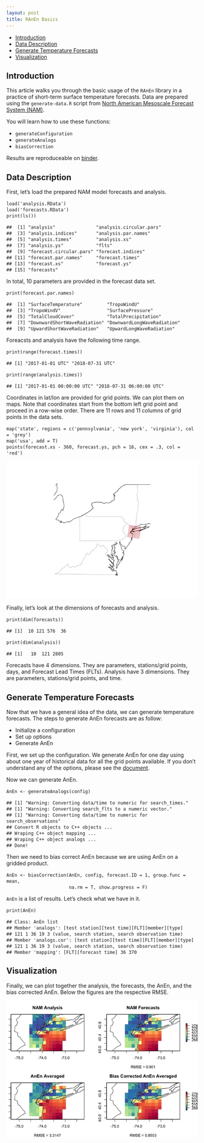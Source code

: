 ```yaml
---
layout: post
title: RAnEn Basics
---
```


<!-- vim-markdown-toc GitLab -->

* [Introduction](#introduction)
* [Data Description](#data-description)
* [Generate Temperature Forecasts](#generate-temperature-forecasts)
* [Visualization](#visualization)

<!-- vim-markdown-toc -->

## Introduction

This article walks you through the basic usage of the `RAnEn` library in
a practice of short-term surface temperature forecasts. Data are
prepared using the `generate-data.R` script from [North American
Mesoscale Forecast System
(NAM)](https://www.ncdc.noaa.gov/data-access/model-data/model-datasets/north-american-mesoscale-forecast-system-nam).

You will learn how to use these functions:

-   `generateConfiguration`
-   `generateAnalogs`
-   `biasCorrection`

Results are reproduceable on [binder](https://mybinder.org/v2/gh/Weiming-Hu/AnalogsEnsemble/master).

## Data Description

First, let’s load the prepared NAM model forecasts and analysis.

```
load('analysis.RData')
load('forecasts.RData')
print(ls())
```

    ##  [1] "analysis"               "analysis.circular.pars"
    ##  [3] "analysis.indices"       "analysis.par.names"    
    ##  [5] "analysis.times"         "analysis.xs"           
    ##  [7] "analysis.ys"            "flts"                  
    ##  [9] "forecast.circular.pars" "forecast.indices"      
    ## [11] "forecast.par.names"     "forecast.times"        
    ## [13] "forecast.xs"            "forecast.ys"           
    ## [15] "forecasts"

In total, 10 parameters are provided in the forecast data set.

```
print(forecast.par.names)
```

    ##  [1] "SurfaceTemperature"         "TropoWindU"                
    ##  [3] "TropoWindV"                 "SurfacePressure"           
    ##  [5] "TotalCloudCover"            "TotalPrecipitation"        
    ##  [7] "DownwardShortWaveRadiation" "DownwardLongWaveRadiation" 
    ##  [9] "UpwardShortWaveRadiation"   "UpwardLongWaveRadiation"

Foreacsts and analysis have the following time range.

```
print(range(forecast.times))
```

    ## [1] "2017-01-01 UTC" "2018-07-31 UTC"

```
print(range(analysis.times))
```

    ## [1] "2017-01-01 00:00:00 UTC" "2018-07-31 06:00:00 UTC"

Coordinates in lat/lon are provided for grid points. We can plot them on
maps. Note that coordinates start from the bottom left grid point and
proceed in a row-wise order. There are 11 rows and 11 columns of grid
points in the data sets.

```
map('state', regions = c('pennsylvania', 'new york', 'virginia'), col = 'grey')
map('usa', add = T)
points(forecast.xs - 360, forecast.ys, pch = 16, cex = .3, col = 'red')
```

![Geography of the region of interest](https://github.com/Weiming-Hu/AnalogsEnsemble/raw/gh-pages/assets/posts/2018-11-04-demo-1-RAnEn-basics/geography.jpg)

Finally, let’s look at the dimensions of forecasts and analysis.

```
print(dim(forecasts))
```

    ## [1]  10 121 576  36

```
print(dim(analysis))
```

    ## [1]   10  121 2805

Forecasts have 4 dimensions. They are parameters, stations/grid points,
days, and Forecast Lead Times (FLTs). Analysis have 3 dimensions. They
are parameters, stations/grid points, and time.

## Generate Temperature Forecasts

Now that we have a general idea of the data, we can generate temperature
forecasts. The steps to generate AnEn forecasts are as follow:

-   Initialize a configuration
-   Set up options
-   Generate AnEn

First, we set up the configuration. We generate AnEn for one day using
about one year of historical data for all the grid points available. If
you don’t understand any of the options, please see the
[document](https://weiming-hu.github.io/AnalogsEnsemble/R/reference/generateConfiguration.html).

Now we can generate AnEn.

```
AnEn <- generateAnalogs(config)
```

    ## [1] "Warning: Converting data/time to numeric for search_times."
    ## [1] "Warning: Converting search_flts to a numeric vector."
    ## [1] "Warning: Converting data/time to numeric for search_observations"
    ## Convert R objects to C++ objects ...
    ## Wraping C++ object mapping ...
    ## Wraping C++ object analogs ...
    ## Done!

Then we need to bias correct AnEn because we are using AnEn on a gridded
product.

```
AnEn <- biasCorrection(AnEn, config, forecast.ID = 1, group.func = mean,
                       na.rm = T, show.progress = F)
```

`AnEn` is a list of results. Let’s check what we have in it.

```
print(AnEn)
```

    ## Class: AnEn list
    ## Member 'analogs': [test station][test time][FLT][member][type]
    ## 121 1 36 19 3 (value, search station, search observation time)
    ## Member 'analogs.cor': [test station][test time][FLT][member][type]
    ## 121 1 36 19 3 (value, search station, search observation time)
    ## Member 'mapping': [FLT][forecast time] 36 370

## Visualization

Finally, we can plot together the analysis, the forecasts, the AnEn, and
the bias corrected AnEn. Below the figures are the respective RMSE.

![Result comparison](https://github.com/Weiming-Hu/AnalogsEnsemble/raw/gh-pages/assets/posts/2018-11-04-demo-1-RAnEn-basics/results.jpg)
